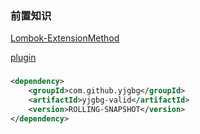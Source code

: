 ### 前置知识
[Lombok-ExtensionMethod](https://projectlombok.org/features/experimental/ExtensionMethod)

[plugin](https://github.com/mplushnikov/lombok-intellij-plugin/files/5505383/lombok-plugin-0.34-EAP.zip)
### 
```xml
<dependency>
    <groupId>com.github.yjgbg</groupId>
    <artifactId>yjgbg-valid</artifactId>
    <version>ROLLING-SNAPSHOT</version>
</dependency>
```